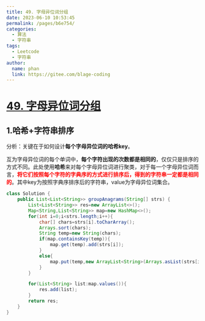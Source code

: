 ```yaml
---
title: 49. 字母异位词分组
date: 2023-06-10 10:53:45
permalink: /pages/b6e754/
categories:
  - 算法
  - 字符串
tags:
  - Leetcode
  - 字符串
author: 
  name: phan
  link: https://gitee.com/blage-coding
---
```

# [49. 字母异位词分组](https://leetcode.cn/problems/group-anagrams/)

## 1.哈希+字符串排序

分析：关键在于如何设计**每个字母异位词的哈希key**。

互为字母异位词的每个单词中，**每个字符出现的次数都是相同的**，仅仅只是排序的方式不同。此处使用**哈希**来对每个字母异位词进行聚类，对于每一个字母异位词而言，<font color="red">**将它们按照每个字符的字典序的方式进行排序后，得到的字符串一定都是相同的**</font>。其中key为按照字典序排序后的字符串，value为字母异位词集合。

```java
class Solution {
    public List<List<String>> groupAnagrams(String[] strs) {
        List<List<String>> res=new ArrayList<>();
        Map<String,List<String>> map=new HashMap<>();
        for(int i=0;i<strs.length;i++){
            char[] chars=strs[i].toCharArray();
            Arrays.sort(chars);
            String temp=new String(chars);
            if(map.containsKey(temp)){
                map.get(temp).add(strs[i]);
            }
            else{
                map.put(temp,new ArrayList<String>(Arrays.asList(strs[i])));
            }
        }

        for(List<String> list:map.values()){
            res.add(list);
        }
        return res;
    }
}
```

